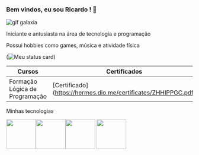 ### Bem vindos, eu sou Ricardo ! :floppy_disk:

![gif galaxia](https://tenor.com/pt-BR/view/mobileanimatedcom-gif-25763258)

 Iniciante e antusiasta na área de tecnologia e programação

Possui hobbies como games, música e atividade física 

(![Meu status card](https://github-readme-stats.vercel.app/api?username=ricoaraujo&show_icons=true&theme=radical))





| Cursos    | Certificados |
|---------- |------------- |
|Formação Lógica de Programação | [Certificado] (https://hermes.dio.me/certificates/ZHHIPPGC.pdf)


Minhas tecnologias

<img src="https://cdn.jsdelivr.net/gh/devicons/devicon@latest/icons/javascript/javascript-original.svg" width="80px"/><img src="https://cdn.jsdelivr.net/gh/devicons/devicon@latest/icons/html5/html5-original.svg" width="80px"/><img src="https://cdn.jsdelivr.net/gh/devicons/devicon@latest/icons/python/python-plain.svg" width="80px"/>
<img src="https://cdn.jsdelivr.net/gh/devicons/devicon@latest/icons/css3/css3-plain-wordmark.svg" width="80px" />
          

